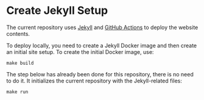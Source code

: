 # Create Jekyll Setup

The current repository uses [Jekyll](https://jekyllrb.com/) and [GitHub Actions](https://github.com/features/actions) to deploy the website contents.

To deploy locally, you need to create a Jekyll Docker image and then create an initial site setup.
To create the initial Docker image, use:

```console
make build
```

The step below has already been done for this repository, there is no need to do it.
It initializes the current repository with the Jekyll-related files:

```console
make run
```
